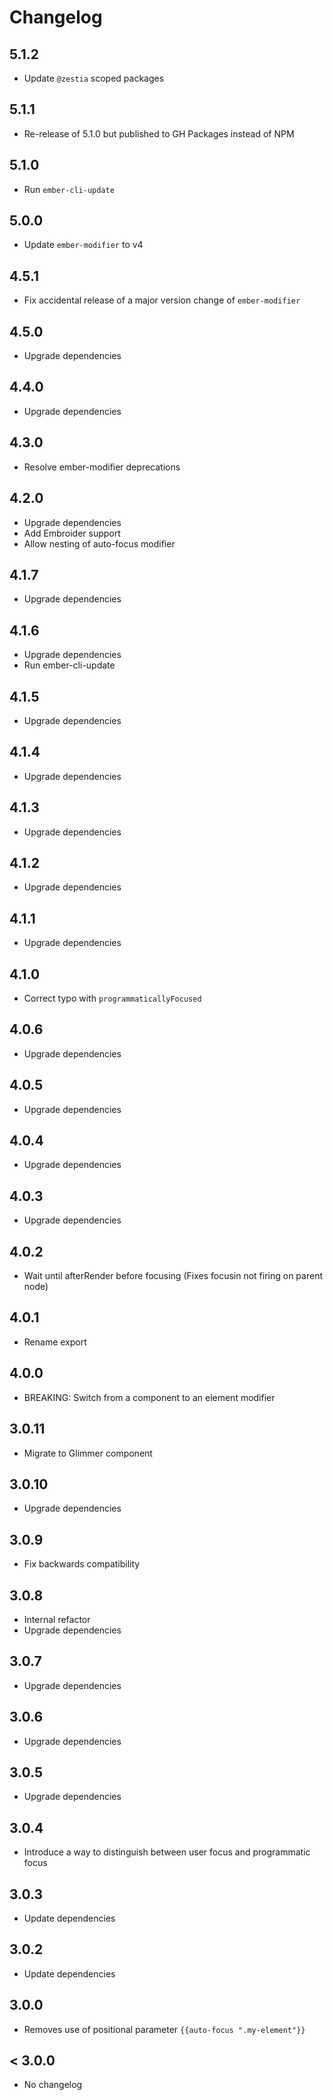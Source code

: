 # Changelog

## 5.1.2

- Update `@zestia` scoped packages

## 5.1.1

- Re-release of 5.1.0 but published to GH Packages instead of NPM

## 5.1.0

- Run `ember-cli-update`

## 5.0.0

- Update `ember-modifier` to v4

## 4.5.1

- Fix accidental release of a major version change of `ember-modifier`

## 4.5.0

- Upgrade dependencies

## 4.4.0

- Upgrade dependencies

## 4.3.0

- Resolve ember-modifier deprecations

## 4.2.0

- Upgrade dependencies
- Add Embroider support
- Allow nesting of auto-focus modifier

## 4.1.7

- Upgrade dependencies

## 4.1.6

- Upgrade dependencies
- Run ember-cli-update

## 4.1.5

- Upgrade dependencies

## 4.1.4

- Upgrade dependencies

## 4.1.3

- Upgrade dependencies

## 4.1.2

- Upgrade dependencies

## 4.1.1

- Upgrade dependencies

## 4.1.0

- Correct typo with `programmaticallyFocused`

## 4.0.6

- Upgrade dependencies

## 4.0.5

- Upgrade dependencies

## 4.0.4

- Upgrade dependencies

## 4.0.3

- Upgrade dependencies

## 4.0.2

- Wait until afterRender before focusing
  (Fixes focusin not firing on parent node)

## 4.0.1

- Rename export

## 4.0.0

- BREAKING: Switch from a component to an element modifier

## 3.0.11

- Migrate to Glimmer component

## 3.0.10

- Upgrade dependencies

## 3.0.9

- Fix backwards compatibility

## 3.0.8

- Internal refactor
- Upgrade dependencies

## 3.0.7

- Upgrade dependencies

## 3.0.6

- Upgrade dependencies

## 3.0.5

- Upgrade dependencies

## 3.0.4

- Introduce a way to distinguish between user focus and programmatic focus

## 3.0.3

- Update dependencies

## 3.0.2

- Update dependencies

## 3.0.0

- Removes use of positional parameter `{{auto-focus ".my-element"}}`

## < 3.0.0

- No changelog
